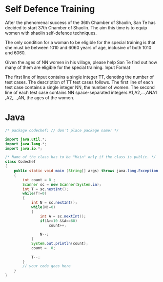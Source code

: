 # Self Defence Training

After the phenomenal success of the 36th Chamber of Shaolin, San Te has decided to start 37th Chamber of Shaolin. The aim this time is to equip women with shaolin self-defence techniques.

The only condition for a woman to be eligible for the special training is that she must be between 1010 and 6060 years of age, inclusive of both 1010 and 6060.

Given the ages of NN women in his village, please help San Te find out how many of them are eligible for the special training. Input Format

The first line of input contains a single integer TT, denoting the number of test cases. The description of TT test cases follows.
The first line of each test case contains a single integer NN, the number of women.
The second line of each test case contains NN space-separated integers A1,A2,...,ANA1​,A2​,...,AN​, the ages of the women.

# Java
```java
/* package codechef; // don't place package name! */

import java.util.*;
import java.lang.*;
import java.io.*;

/* Name of the class has to be "Main" only if the class is public. */
class Codechef
{
	public static void main (String[] args) throws java.lang.Exception
	{
	    int count = 0 ;
	    Scanner sc = new Scanner(System.in);
	    int T = sc.nextInt();
	    while(T!=0)
	    {
	        int N = sc.nextInt();
	        while(N!=0)
	        {
	            int A = sc.nextInt();
	            if(A>=10 &&A<=60)
	                count++;
	            
	            N--;
	        }
	        System.out.println(count);
	        count =  0; 
	        
	        T--;
	    }
		// your code goes here
	}
}
```
